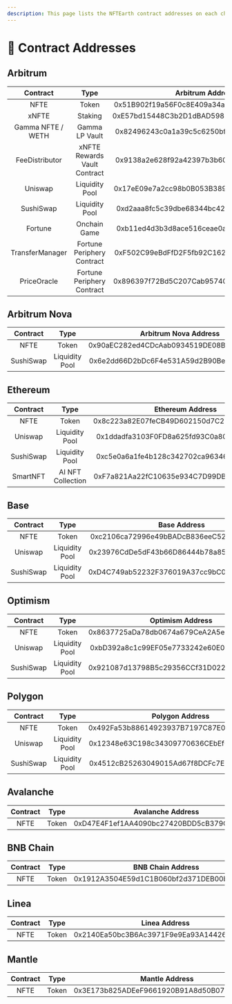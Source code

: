 ```yaml
---
description: This page lists the NFTEarth contract addresses on each chain.
---
```


# 📜 Contract Addresses

## Arbitrum

<table data-full-width="false"><thead><tr><th align="center">Contract</th><th align="center">Type</th><th align="center">Arbitrum Address</th></tr></thead><tbody><tr><td align="center">NFTE</td><td align="center">Token</td><td align="center">0x51B902f19a56F0c8E409a34a215AD2673EDF3284</td></tr><tr><td align="center">xNFTE</td><td align="center">Staking</td><td align="center">0xE57bd15448C3b2D1dBAD598775DD2F36F93EBf90</td></tr><tr><td align="center">Gamma NFTE / WETH </td><td align="center">Gamma LP Vault</td><td align="center">0x82496243c0a1a39c5c6250bf0115c134ba76698c</td></tr><tr><td align="center">FeeDistributor</td><td align="center">xNFTE Rewards Vault Contract</td><td align="center">0x9138a2e628f92a42397b3b600e86047ae49aca98</td></tr><tr><td align="center">Uniswap</td><td align="center">Liquidity Pool</td><td align="center">0x17eE09e7a2cc98b0B053B389A162fC86A67b9407</td></tr><tr><td align="center">SushiSwap</td><td align="center">Liquidity Pool</td><td align="center">0xd2aaa8fc5c39dbe68344bc42d4513ea344e5d696</td></tr><tr><td align="center">Fortune</td><td align="center">Onchain Game</td><td align="center">0xb11ed4d3b3d8ace516ceae0a8d4764bbf2b08c50</td></tr><tr><td align="center">TransferManager</td><td align="center">Fortune Periphery Contract</td><td align="center">0xF502C99eBdFfD2F5fb92C162ea12d741b98402C2</td></tr><tr><td align="center">PriceOracle</td><td align="center">Fortune Periphery Contract</td><td align="center">0x896397f72Bd5C207Cab95740D48cA76ACf960B16</td></tr></tbody></table>

## Arbitrum Nova

|  Contract |      Type      |            Arbitrum Nova Address           |
| :-------: | :------------: | :----------------------------------------: |
|    NFTE   |      Token     | 0x90aEC282ed4CDcAab0934519DE08B56F1f2aB4d7 |
| SushiSwap | Liquidity Pool | 0x6e2dd66D2bDc6F4e531A59d2B90Be6ECfe3D07f1 |

## Ethereum

<table data-full-width="false"><thead><tr><th align="center">Contract</th><th align="center">Type</th><th align="center">Ethereum Address</th></tr></thead><tbody><tr><td align="center">NFTE</td><td align="center">Token</td><td align="center">0x8c223a82E07feCB49D602150d7C2B3A4c9630310</td></tr><tr><td align="center">Uniswap</td><td align="center">Liquidity Pool</td><td align="center">0x1ddadfa3103F0FD8a625fd93C0a808d6d8aF1B32</td></tr><tr><td align="center">SushiSwap</td><td align="center">Liquidity Pool</td><td align="center">0xc5e0a6a1fe4b128c342702ca96346f8846493924</td></tr><tr><td align="center">SmartNFT</td><td align="center">AI NFT Collection</td><td align="center">0xF7a821Aa22fC10635e934C7D99DB8f60343d9202</td></tr></tbody></table>

## Base

<table data-full-width="false"><thead><tr><th align="center">Contract</th><th align="center">Type</th><th align="center">Base Address</th></tr></thead><tbody><tr><td align="center">NFTE</td><td align="center">Token</td><td align="center">0xc2106ca72996e49bBADcB836eeC52B765977fd20</td></tr><tr><td align="center">Uniswap</td><td align="center">Liquidity Pool</td><td align="center">0x23976CdDe5dF43b66D86444b78a859C417a2eF21</td></tr><tr><td align="center">SushiSwap</td><td align="center">Liquidity Pool</td><td align="center">0xD4C749ab52232F376019A37cc9bC06d086404944</td></tr></tbody></table>

## Optimism

<table data-full-width="false"><thead><tr><th align="center">Contract</th><th align="center">Type</th><th align="center">Optimism Address</th></tr></thead><tbody><tr><td align="center">NFTE</td><td align="center">Token</td><td align="center">0x8637725aDa78db0674a679CeA2A5e0A0869EF4A1</td></tr><tr><td align="center">Uniswap</td><td align="center">Liquidity Pool</td><td align="center">0xbD392a8c1c99EF05e7733242e60E068a7fF5D1C4</td></tr><tr><td align="center">SushiSwap</td><td align="center">Liquidity Pool</td><td align="center">0x921087d13798B5c29356CCf31D0225373e29731e</td></tr></tbody></table>

## Polygon

<table data-full-width="false"><thead><tr><th align="center">Contract</th><th align="center">Type</th><th align="center">Polygon Address</th></tr></thead><tbody><tr><td align="center">NFTE</td><td align="center">Token</td><td align="center">0x492Fa53b88614923937B7197C87E0F7F8EEb7B20</td></tr><tr><td align="center">Uniswap</td><td align="center">Liquidity Pool</td><td align="center">0x12348e63C198c34309770636CEbEfC87Aa92FAc5</td></tr><tr><td align="center">SushiSwap</td><td align="center">Liquidity Pool</td><td align="center">0x4512cB25263049015Ad67f8DCFc7E7D18AE5fcC2</td></tr></tbody></table>

## Avalanche

<table data-full-width="false"><thead><tr><th align="center">Contract</th><th align="center">Type</th><th align="center">Avalanche Address</th></tr></thead><tbody><tr><td align="center">NFTE</td><td align="center">Token</td><td align="center">0xD47E4F1ef1AA4090bc27420BDD5cB379Ced81440</td></tr></tbody></table>

## BNB Chain

<table data-full-width="false"><thead><tr><th align="center">Contract</th><th align="center">Type</th><th align="center">BNB Chain Address</th></tr></thead><tbody><tr><td align="center">NFTE</td><td align="center">Token</td><td align="center">0x1912A3504E59d1C1B060bf2d371DEB00b70E8796</td></tr></tbody></table>

## Linea

<table data-full-width="false"><thead><tr><th align="center">Contract</th><th align="center">Type</th><th align="center">Linea Address</th></tr></thead><tbody><tr><td align="center">NFTE</td><td align="center">Token</td><td align="center">0x2140Ea50bc3B6Ac3971F9e9Ea93A1442665670e4</td></tr></tbody></table>

## Mantle

<table data-full-width="false"><thead><tr><th align="center">Contract</th><th align="center">Type</th><th align="center">Mantle Address</th></tr></thead><tbody><tr><td align="center">NFTE</td><td align="center">Token</td><td align="center">0x3E173b825ADEeF9661920B91A8d50B075Ad51bA5</td></tr></tbody></table>
